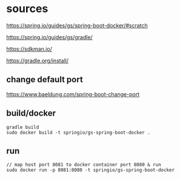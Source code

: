# sources
https://spring.io/guides/gs/spring-boot-docker/#scratch

https://spring.io/guides/gs/gradle/

https://sdkman.io/

https://gradle.org/install/

## change default port
https://www.baeldung.com/spring-boot-change-port

## build/docker
```
gradle build
sudo docker build -t springio/gs-spring-boot-docker .
```

## run
```
// map host port 8081 to docker container port 8080 & run
sudo docker run -p 8081:8080 -t springio/gs-spring-boot-docker
```
